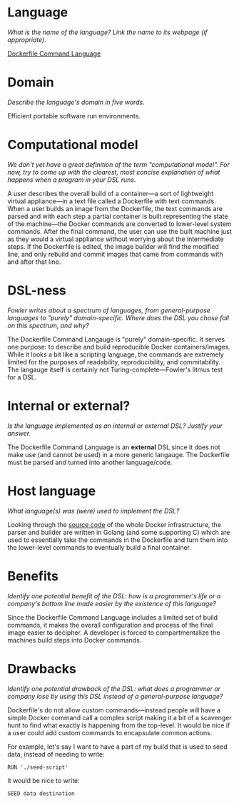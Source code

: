 # Language
_What is the name of the language? Link the name to its webpage
(if appropriate)._

[Dockerfile Command Language](https://docs.docker.com/engine/reference/builder/)

# Domain
_Describe the language's domain in five words._

Efficient portable software run environments.

# Computational model
_We don't yet have a great definition of the term "computational model".
For now, try to come up with the clearest, most concise explanation of
what happens when a program in your DSL runs._

A user describes the overall build of a container&mdash;a sort of lightweight
virtual appliance&mdash;in a text file called a Dockerfile with text commands.
When a user builds an image from the Dockerfile, the text commands are parsed
and with each step a partial container is built representing the state of the
machine&mdash;the Docker commands are converted to lower-level system commands.
After the final command, the user can use the built machine just as they would a
virtual appliance without worrying about the intermediate steps. If the
Dockerfile is edited, the image builder will find the modified line, and
only rebuild and commit images that came from commands with and after that line.

# DSL-ness
_Fowler writes about a spectrum of languages, from general-purpose languages to
"purely" domain-specific. Where does the DSL you chose fall on this spectrum,
and why?_

The Dockerfile Command Langauge is "purely" domain-specific. It serves one
purpose: to describe and build reproducible Docker containers/images. While it
looks a bit like a scripting language, the commands are extremely limited for
the purposes of readability, reproducibility, and commitability. The langauge
itself is certainly not Turing-complete&mdash;Fowler's litmus test for a DSL.

# Internal or external?
_Is the language implemented as an internal or external DSL?
Justify your answer._

The Dockerfile Command Language is an **external** DSL since it does not make
use (and cannot be used) in a more generic langauge. The Dockerfile must be
parsed and turned into another language/code.

# Host language
_What language(s) was (were) used to implement the DSL?_

Looking through the [source code](https://github.com/docker/docker) of the
whole Docker infrastructure, the parser and builder are written in Golang (and
some supporting C) which are used to essentially take the commands in the
Dockerfile and turn them into the lower-level commands to eventually build
a final container.

# Benefits
_Identify one potential benefit of the DSL: how is a programmer's life or a
company's bottom line made easier by the existence of this language?_

Since the Dockerfile Command Language includes a limited set of build commands,
it makes the overall configuration and process of the final image easier to
decipher. A developer is forced to compartmentalize the machines build steps
into Docker commands.

# Drawbacks
_Identify one potential drawback of the DSL: what does a programmer or company
lose by using this DSL instead of a general-purpose language?_

Dockerfile's do not allow custom commands&mdash;instead people will have a
simple Docker command call a complex script making it a bit of a scavenger hunt
to find what exactly is happening from the top-level. It would be nice if a user
could add custom commands to encapsulate common actions.

For example, let's say I want to have a part of my build that is used to seed
data, instead of needing to write:

```
RUN './seed-script'
```

it would be nice to write:

```
SEED data destination
```

